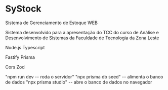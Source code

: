 # SyStock
 Sistema de Gerenciamento de Estoque WEB

Sistema desenvolvido para a apresentação do TCC do curso de Análise e Desenvolvimento de Sistemas da Faculdade de Tecnologia da Zona Leste


Node.js
Typescript

Fastify
Prisma

Cors
Zod









"npm run dev -- roda o servidor"
"npx prisma db seed" -- alimenta o banco de dados
"npx prisma studio" -- abre o banco de dados no navegador
